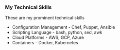 ### My Technical Skills

These are my prominent technical skills

- Configuration Management - Chef, Puppet, Ansible
- Scripting Language - bash, python, sed, awk
- Cloud Platforms - AWS, GCP, Azure
- Containers - Docker, Kubernetes

